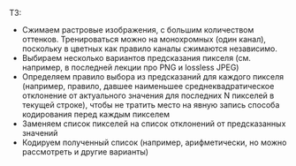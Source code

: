 ТЗ:

- Сжимаем растровые изображения, с большим количеством оттенков. Тренироваться можно на монохромных (один канал), поскольку в цветных как правило каналы сжимаются независимо.
- Выбираем несколько вариантов предсказания пикселя (см. например, в последней лекции про PNG и lossless JPEG)
- Определяем правило выбора из предсказаний для каждого пикселя (например, правило, давшее наименьшее среднеквадратическое отклонение от актуального значения для последних N пикселей в текущей строке), чтобы не тратить место на явную запись способа кодирования перед каждым пикселем
- Заменяем список пикселей на список отклонений от предсказанных значений
- Кодируем полученный список (например, арифметически, но можно рассмотреть и другие варианты)
